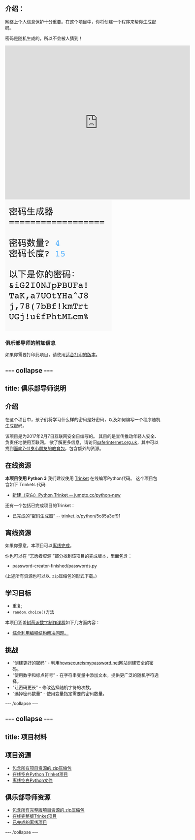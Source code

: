 ## 介绍：

网络上个人信息保护十分重要。在这个项目中，你将创建一个程序来帮你生成密码。

密码是随机生成的，所以不会被人猜到！

<div class="trinket">
  <iframe src="https://trinket.io/embed/python/5c85a3ef91?outputOnly=true&start=result" width="600" height="500" frameborder="0" marginwidth="0" marginheight="0" allowfullscreen>
  </iframe>
  <img src="images/passwords-finished.png">
</div>

### 俱乐部导师的附加信息

如果你需要打印此项目，请使用[适合打印的版本](https://projects.raspberrypi.org/zh-CN/projects/password-generator/print)。


--- collapse ---
---
title: 俱乐部导师说明
---


## 介绍

在这个项目中，孩子们将学习什么样的密码是好密码，以及如何编写一个程序随机生成密码。

该项目是为2017年2月7日互联网安全日编写的。 其目的是宣传推动年轻人安全、负责任地使用互联网。 欲了解更多信息，请访问[saferinternet.org.uk](https://www.saferinternet.org.uk/)，其中可以找到[面向7-11岁小朋友的教育包](https://d1afx9quaogywf.cloudfront.net/cdn/farfuture/_-EgL7dYtxtypvvDcNCE53bYE-OMfdH59vaJ5XPcoG4/mtime:1483547665/sites/default/files/SID2017%20Education%20Pack%20for%207-11%20year%20olds_0.zip)，包含额外的资源。

## 在线资源

__本项目使用 Python 3__ 我们建议使用 [Trinket](https://trinket.io/) 在线编写Python代码。 这个项目包含如下 Trinkets 代码:

+ [新建（空白）Python Trinket -- jumpto.cc/python-new](http://jumpto.cc/python-new)

还有一个包括已完成项目的Trinket：

+ [已完成的“密码生成器” -- trinket.io/python/5c85a3ef91](https://trinket.io/python/5c85a3ef91)

## 离线资源
如果你愿意，本项目可以[离线完成](https://www.codeclubprojects.org/en-GB/resources/python-working-offline/)。

你也可以在 “志愿者资源'”部分找到该项目的完成版本，里面包含：

+ password-creator-finished/passwords.py

(上述所有资源也可以以`.zip`压缩包的形式下载。)

## 学习目标
+ 重复;
+ `random.choice()`方法

本项目涵盖[树莓派数字制作课程](http://rpf.io/curriculum)如下几方面内容：

+ [综合利用编程结构解决问题。](https://www.raspberrypi.org/curriculum/programming/builder)

## 挑战
+ “创建更好的密码” - 利用<a href="https://howsecureismypassword.net/" target="_blank">howsecureismypassword.net</a>网站创建安全的密码。
+ “使用数字和标点符号” - 在字符串变量中添加文本，提供更广泛的随机字符选择。
+ “让密码更长” - 修改选择随机字符的次数。
+ “选择密码数量” - 使用变量指定需要的密码数量。

--- /collapse ---


--- collapse ---
---
title: 项目材料
---
## 项目资源
* [包含所有项目资源的.zip压缩包](resources/password-generator-resources.zip)
* [在线空白Python Trinket项目](http://jumpto.cc/python-new)
* [离线空白Python文件](resources/new-new.py)

## 俱乐部导师资源
* [包含所有完整版项目资源的.zip压缩包](resources/password-generator-finished.zip)
* [在线完整版Trinket项目](https://trinket.io/python/5c85a3ef91)
* [已完成的离线项目](resources/password-generator-finished-passwords.py)

--- /collapse ---
